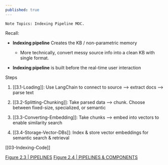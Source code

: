 ```yaml
---
published: true
---
```


```
Note Topics: Indexing Pipeline MOC.
```


Recall:

- **Indexing pipeline** Creates the KB / non-parametric memory

    - More technically, convert messy source info into a clean KB with single format.

- **Indexing pipeline** is built before the real-time user interaction

Steps

1. [[3.1-Loading]]: Use LangChain to connect to source ⟶ extract docs ⟶ parse text

2. [[3.2-Splitting-Chunking]]: Take parsed data ⟶ chunk. Choose between fixed-size, specialized, or semantic

3. [[3.3-Converting-Embedding]]: Take chunks ⟶ embed into vectors to enable similarity search

4. [[3.4-Storage-Vector-DBs]]: Index & store vector embeddings for semantic search & retrieval

[[03-Indexing-Code]]

[Figure 2.3 | PIPELINES](https://learning.oreilly.com/api/v2/epubs/urn:orm:book:9781633435858/files/OEBPS/Images/CH02_F03_Kimothi.png)
[Figure 2.4 | PIPELINES & COMPONENTS](https://learning.oreilly.com/api/v2/epubs/urn:orm:book:9781633435858/files/OEBPS/Images/CH02_F04_Kimothi.png)